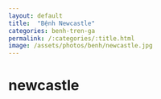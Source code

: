 ```yaml
---
layout: default
title:  "Bệnh Newcastle"
categories: benh-tren-ga
permalink: /:categories/:title.html
image: /assets/photos/benh/newcastle.jpg
---
```


# newcastle